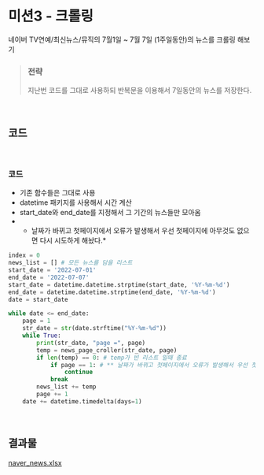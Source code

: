 # 미션3 - 크롤링

네이버 TV연예/최신뉴스/뮤직의 7월1일 ~ 7월 7일 (1주일동안)의 뉴스를 크롤링 해보기  

> ### 전략
> 지난번 코드를 그대로 사용하되 반복문을 이용해서 7일동안의 뉴스를 저장한다.

<br>

## 코드

<br>

### 코드
- 기존 함수들은 그대로 사용
- datetime 패키지를 사용해서 시간 계산
- start_date와 end_date를 지정해서 그 기간의 뉴스들만 모아옴
- * 날짜가 바뀌고 첫페이지에서 오류가 발생해서 우선 첫페이지에 아무것도 없으면 다시 시도하게 해놨다.*
``` python
index = 0
news_list = [] # 모든 뉴스를 담을 리스트
start_date = '2022-07-01'
end_date = '2022-07-07'
start_date = datetime.datetime.strptime(start_date, '%Y-%m-%d')
end_date = datetime.datetime.strptime(end_date, '%Y-%m-%d')
date = start_date

while date <= end_date:
    page = 1
    str_date = str(date.strftime("%Y-%m-%d"))
    while True:
        print(str_date, "page =", page)
        temp = news_page_croller(str_date, page)
        if len(temp) == 0: # temp가 빈 리스트 일때 종료
            if page == 1: # ** 날짜가 바뀌고 첫페이지에서 오류가 발생해서 우선 첫페이지에 아무것도 없으면 다시 시도하게 해놨음 
                continue
            break
        news_list += temp
        page += 1
    date += datetime.timedelta(days=1)
```

<br>

## 결과물
[naver_news.xlsx](https://github.com/HaiSeong/data_analysis_study/raw/main/mission3/naver_news.xlsx)
